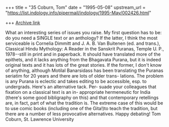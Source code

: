 +++
title = "35 Coburn, Tom"
date = "1995-05-08"
upstream_url = "https://list.indology.info/pipermail/indology/1995-May/002426.html"

+++
[Archive link](https://list.indology.info/pipermail/indology/1995-May/002426.html)

What an interesting series of issues you raise.  My first question
has to be: do you need a SINGLE text or an anthology?  If the latter,
I think the most serviceable is Cornelia Dimmitt and J. A. B. Van
Buitenen (ed. and trans.), Classical Hindu Mythology: A Reader in
the Sanskrit Puranas, Temple U. P., 1978--still in print and in
paperback.  It should have translated more of the epithets, and it
lacks anything from the Bhagavata Purana, but it is indeed original
texts and it has lots of the great stories.  If the former, I don't
know of anything, although Motilal Banarsidass has been translating
the Puranas seriatim for 20 years and there are lots of older trans-
lations.  The problem is any Purana is eclectic and takes editing to
be accessible, esp. to undergrads.  Here's an alternative tack.  Per-
suade your colleagues that fixation on a classical text is an in-
appropriate hermeneutic for India (there's some good bibligraphy on
this) and that contemporary retellings are, in fact, part of what the
tradition is.  The extreme case of this would be to use comic books
(including one of the Gita!)to teach the tradition, but there are a
number of less provocative alternatives.  Happy debating!
Tom Coburn, St. Lawrence University





